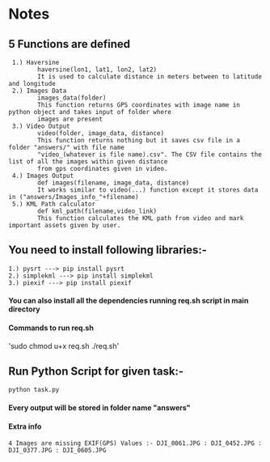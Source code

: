 # Notes

## 5 Functions are defined
     1.) Haversine
            haversine(lon1, lat1, lon2, lat2)
            It is used to calculate distance in meters between to latitude and longitude
     2.) Images Data
            images_data(folder)
            This function returns GPS coordinates with image name in python object and takes input of folder where
            images are present
     3.) Video Output
            video(folder, image_data, distance)
            This function returns nothing but it saves csv file in a folder "answers/" with file name
            "video_(whatever is file name).csv". The CSV file contains the list of all the images within given distance
            from gps coordinates given in video.
     4.) Images Output
            def images(filename, image_data, distance)
            It works similar to video(...) function except it stores data in ("answers/Images_info_"+filename)
     5.) KML Path calculator
            def kml_path(filename,video_link)
            This function calculates the KML path from video and mark important assets given by user.

## You need to install following libraries:-
    1.) pysrt ---> pip install pysrt
    2.) simplekml ---> pip install simplekml
    3.) piexif ---> pip install piexif

#### You can also install all the dependencies running req.sh script in main directory

#### Commands to run req.sh


'sudo chmod u+x req.sh
./req.sh'


## Run Python Script for given task:-
    python task.py

#### Every output will be stored in folder name "answers"

#### Extra info
    4 Images are missing EXIF(GPS) Values :- DJI_0061.JPG : DJI_0452.JPG : DJI_0377.JPG : DJI_0605.JPG
